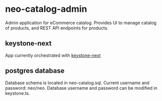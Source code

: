 # neo-catalog-admin

Admin application for eCommerce catalog. Provides UI to manage catalog of products, and REST API endpoints for products.

## keystone-next

App currently orchestrated with [keystone-next](https://next.keystonejs.com/docs)

## postgres database

Database schema is located in neo-catalog.sql.
Current username and password: neo/neo. Database username and password can be modified in keystone.ts.

